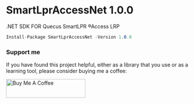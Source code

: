 # SmartLprAccessNet 1.0.0
.NET SDK FOR Quecus SmartLPR ®Access LRP

```csharp
Install-Package SmartLprAccessNet -Version 1.0.0
```

### Support me

If you have found this project helpful, either as a library that you use or as a learning tool, please consider buying me a coffee:

<a href="https://www.buymeacoffee.com/amendonca" target="_blank"><img src="https://cdn.buymeacoffee.com/buttons/default-red.png" alt="Buy Me A Coffee" style="height: 51px !important;width: 217px !important;" ></a>
